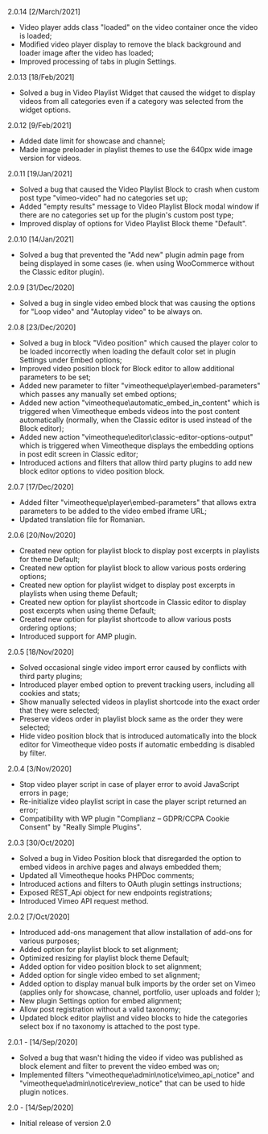 2.0.14 [2/March/2021]
- Video player adds class "loaded" on the video container once the video is loaded;
- Modified video player display to remove the black background and loader image after the video has loaded;
- Improved processing of tabs in plugin Settings.

2.0.13 [18/Feb/2021]
- Solved a bug in Video Playlist Widget that caused the widget to display videos from all categories even if a category was selected from the widget options. 

2.0.12 [9/Feb/2021]
- Added date limit for showcase and channel;
- Made image preloader in playlist themes to use the 640px wide image version for videos.

2.0.11 [19/Jan/2021]
- Solved a bug that caused the Video Playlist Block to crash when custom post type "vimeo-video" had no categories set up;
- Added "empty results" message to Video Playlist Block modal window if there are no categories set up for the plugin's custom post type;
- Improved display of options for Video Playlist Block theme "Default".

2.0.10 [14/Jan/2021]
- Solved a bug that prevented the "Add new" plugin admin page from being displayed in some cases (ie. when using WooCommerce without the Classic editor plugin).

2.0.9 [31/Dec/2020]
- Solved a bug in single video embed block that was causing the options for "Loop video" and "Autoplay video" to be always on.

2.0.8 [23/Dec/2020]
- Solved a bug in block "Video position" which caused the player color to be loaded incorrectly when loading the default color set in plugin Settings under Embed options; 
- Improved video position block for Block editor to allow additional parameters to be set;
- Added new parameter to filter "vimeotheque\player\embed-parameters" which passes any manually set embed options;
- Added new action "vimeotheque\automatic_embed_in_content" which is triggered when Vimeotheque embeds videos into the post content automatically (normally, when the Classic editor is used instead of the Block editor);
- Added new action "vimeotheque\editor\classic-editor-options-output" which is triggered when Vimeotheque displays the embedding options in post edit screen in Classic editor;
- Introduced actions and filters that allow third party plugins to add new block editor options to video position block.

2.0.7 [17/Dec/2020]
- Added filter "vimeotheque\player\embed-parameters" that allows extra parameters to be added to the video embed iframe URL;
- Updated translation file for Romanian.

2.0.6 [20/Nov/2020]
- Created new option for playlist block to display post excerpts in playlists for theme Default;
- Created new option for playlist block to allow various posts ordering options;
- Created new option for playlist widget to display post excerpts in playlists when using theme Default;
- Created new option for playlist shortcode in Classic editor to display post excerpts when using theme Default;
- Created new option for playlist shortcode to allow various posts ordering options;
- Introduced support for AMP plugin.

2.0.5 [18/Nov/2020]
- Solved occasional single video import error caused by conflicts with third party plugins;
- Introduced player embed option to prevent tracking users, including all cookies and stats;
- Show manually selected videos in playlist shortcode into the exact order that they were selected;
- Preserve videos order in playlist block same as the order they were selected;
- Hide video position block that is introduced automatically into the block editor for Vimeotheque video posts if automatic embedding is disabled by filter.

2.0.4 [3/Nov/2020]
- Stop video player script in case of player error to avoid JavaScript errors in page;
- Re-initialize video playlist script in case the player script returned an error;
- Compatibility with WP plugin "Complianz – GDPR/CCPA Cookie Consent" by "Really Simple Plugins".

2.0.3 [30/Oct/2020]
- Solved a bug in Video Position block that disregarded the option to embed videos in archive pages and always embedded them;
- Updated all Vimeotheque hooks PHPDoc comments;
- Introduced actions and filters to OAuth plugin settings instructions;
- Exposed REST_Api object for new endpoints registrations;
- Introduced Vimeo API request method.

2.0.2 [7/Oct/2020]
- Introduced add-ons management that allow installation of add-ons for various purposes;
- Added option for playlist block to set alignment;
- Optimized resizing for playlist block theme Default;
- Added option for video position block to set alignment;
- Added option for single video embed to set alignment;
- Added option to display manual bulk imports by the order set on Vimeo (applies only for showcase, channel, portfolio, user uploads and folder );
- New plugin Settings option for embed alignment;
- Allow post registration without a valid taxonomy;
- Updated block editor playlist and video blocks to hide the categories select box if no taxonomy is attached to the post type.

2.0.1 - [14/Sep/2020]
- Solved a bug that wasn't hiding the video if video was published as block element and filter to prevent the video embed was on;
- Implemented filters "vimeotheque\admin\notice\vimeo_api_notice" and "vimeotheque\admin\notice\review_notice" that can be used to hide plugin notices.

2.0 - [14/Sep/2020]

- Initial release of version 2.0
